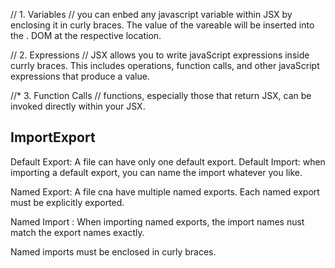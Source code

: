 // 1. Variables
// you can enbed any javascript variable within JSX by enclosing it in curly braces. The value of the vareable will be inserted into the . DOM at the respective location.

// 2. Expressions
// JSX allows you to write javaScript expressions inside currly braces. This includes operations, function calls, and other javaScript expressions that produce a value.

//* 3. Function Calls
// functions, especially those that return JSX, can be invoked directly within your JSX.

## ImportExport 
Default Export: A file can have only one default export.
Default Import: when importing a default export, you can name the import whatever you like.

Named Export:
A file cna have multiple named exports.
Each named export must be explicitly exported.

Named Import :
When importing named exports, the import names nust match the export names exactly.

Named imports must be enclosed in curly braces. 